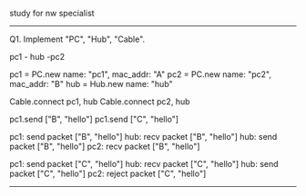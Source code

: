 study for nw specialist

*************************************************

Q1. Implement "PC", "Hub", "Cable".

pc1 - hub -pc2

pc1 = PC.new name: "pc1", mac_addr: "A"
pc2 = PC.new name: "pc2", mac_addr: "B"
hub = Hub.new name: "hub"

Cable.connect pc1, hub
Cable.connect pc2, hub

pc1.send ["B", "hello"]
pc1.send ["C", "hello"]

pc1: send packet ["B", "hello"]
hub: recv packet ["B", "hello"]
hub: send packet ["B", "hello"]
pc2: recv packet ["B", "hello"]

pc1: send packet ["C", "hello"]
hub: recv packet ["C", "hello"]
hub: send packet ["C", "hello"]
pc2: reject packet ["C", "hello"]

*************************************************



